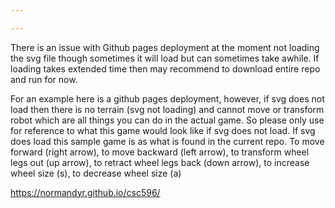 ```yaml
---

---
```

There is an issue with Github pages deployment at the moment not loading the svg file though sometimes it will load but can sometimes take awhile.  If loading takes extended time then may recommend to download entire repo and run for now.

For an example here is a github pages deployment, however, if svg does not load then there is no terrain (svg not loading) and cannot move or transform robot which are all things you can do in the actual game.  So please only use for reference to what this game would look like if svg does not load.  If svg does load this sample game is as what is found in the current repo.  To move forward (right arrow), to move backward (left arrow), to transform wheel legs out (up arrow), to retract wheel legs back (down arrow), to increase wheel size (s), to decrease wheel size (a)

https://normandyr.github.io/csc596/

